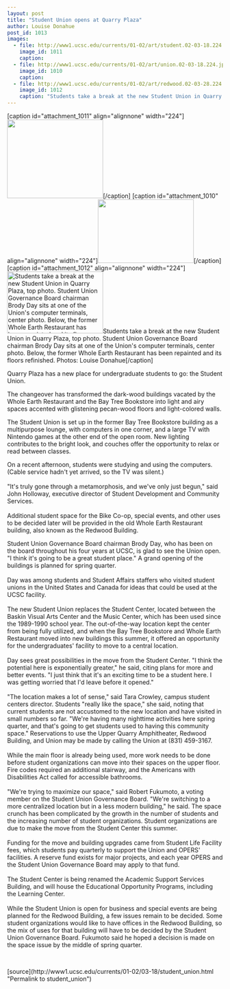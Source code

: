 ```yaml
---
layout: post
title: "Student Union opens at Quarry Plaza"
author: Louise Donahue
post_id: 1013
images:
  - file: http://www1.ucsc.edu/currents/01-02/art/student.02-03-18.224.jpg
    image_id: 1011
    caption: 
  - file: http://www1.ucsc.edu/currents/01-02/art/union.02-03-18.224.jpg
    image_id: 1010
    caption: 
  - file: http://www1.ucsc.edu/currents/01-02/art/redwood.02-03-28.224.jpg
    image_id: 1012
    caption: "Students take a break at the new Student Union in Quarry Plaza, top photo. Student Union Governance Board chairman Brody Day sits at one of the Union's computer terminals, center photo. Below, the former Whole Earth Restaurant has been repainted and its floors refinished. Photos: Louise Donahue"
---
```


[caption id="attachment_1011" align="alignnone" width="224"]<a href="http://localhost/mysite/wp-content/uploads/2002/03/student.02-03-18.224.jpg"><img class="size-full wp-image-1011" src="http://localhost/mysite/wp-content/uploads/2002/03/student.02-03-18.224.jpg" alt="" width="224" height="183" /></a>[/caption]
[caption id="attachment_1010" align="alignnone" width="224"]<a href="http://localhost/mysite/wp-content/uploads/2002/03/union.02-03-18.224.jpg"><img class="size-full wp-image-1010" src="http://localhost/mysite/wp-content/uploads/2002/03/union.02-03-18.224.jpg" alt="" width="224" height="148" /></a>[/caption]
[caption id="attachment_1012" align="alignnone" width="224"]<a href="http://localhost/mysite/wp-content/uploads/2002/03/redwood.02-03-28.224.jpg"><img class="size-full wp-image-1012" src="http://localhost/mysite/wp-content/uploads/2002/03/redwood.02-03-28.224.jpg" alt="Students take a break at the new Student Union in Quarry Plaza, top photo. Student Union Governance Board chairman Brody Day sits at one of the Union's computer terminals, center photo. Below, the former Whole Earth Restaurant has been repainted and its floors refinished. Photos: Louise Donahue" width="224" height="144" /></a>Students take a break at the new Student Union in Quarry Plaza, top photo. Student Union Governance Board chairman Brody Day sits at one of the Union's computer terminals, center photo. Below, the former Whole Earth Restaurant has been repainted and its floors refinished. Photos: Louise Donahue[/caption]
<p>
  Quarry Plaza has a new place for undergraduate students to go: the Student Union.
</p>
<p>
  The changeover has transformed the dark-wood buildings vacated by the Whole Earth Restaurant and the Bay Tree Bookstore into light and airy spaces accented with glistening pecan-wood floors and light-colored walls.
</p>The Student Union is set up in the former Bay Tree Bookstore building as a multipurpose lounge, with computers in one corner, and a large TV with Nintendo games at the other end of the open room. New lighting contributes to the bright look, and couches offer the opportunity to relax or read between classes.
<p>
  On a recent afternoon, students were studying and using the computers. (Cable service hadn't yet arrived, so the TV was silent.)<br>
  <br>
  "It's truly gone through a metamorphosis, and we've only just begun," said John Holloway, executive director of Student Development and Community Services.<br>
  <br>
  Additional student space for the Bike Co-op, special events, and other uses to be decided later will be provided in the old Whole Earth Restaurant building, also known as the Redwood Building.
</p>
<p>
  Student Union Governance Board chairman Brody Day, who has been on the board throughout his four years at UCSC, is glad to see the Union open. "I think it's going to be a great student place." A grand opening of the buildings is planned for spring quarter.<br>
  <br>
  Day was among students and Student Affairs staffers who visited student unions in the United States and Canada for ideas that could be used at the UCSC facility.<br>
  <br>
  The new Student Union replaces the Student Center, located between the Baskin Visual Arts Center and the Music Center, which has been used since the 1989-1990 school year. The out-of-the-way location kept the center from being fully utilized, and when the Bay Tree Bookstore and Whole Earth Restaurant moved into new buildings this summer, it offered an opportunity for the undergraduates' facility to move to a central location.<br>
  <br>
  Day sees great possibilities in the move from the Student Center. "I think the potential here is exponentially greater," he said, citing plans for more and better events. "I just think that it's an exciting time to be a student here. I was getting worried that I'd leave before it opened."<br>
  <br>
  "The location makes a lot of sense," said Tara Crowley, campus student centers director. Students "really like the space," she said, noting that current students are not accustomed to the new location and have visited in small numbers so far. "We're having many nighttime activities here spring quarter, and that's going to get students used to having this community space." Reservations to use the Upper Quarry Amphitheater, Redwood Building, and Union may be made by calling the Union at (831) 459-3167.<br>
  <br>
  While the main floor is already being used, more work needs to be done before student organizations can move into their spaces on the upper floor. Fire codes required an additional stairway, and the Americans with Disabilities Act called for accessible bathrooms.<br>
  <br>
  "We're trying to maximize our space," said Robert Fukumoto, a voting member on the Student Union Governance Board. "We're switching to a more centralized location but in a less modern building," he said. The space crunch has been complicated by the growth in the number of students and the increasing number of student organizations. Student organizations are due to make the move from the Student Center this summer.<br>
  <br>
  Funding for the move and building upgrades came from Student Life Facility fees, which students pay quarterly to support the Union and OPERS' facilities. A reserve fund exists for major projects, and each year OPERS and the Student Union Governance Board may apply to that fund.<b><br>
  <br></b>The Student Center is being renamed the Academic Support Services Building, and will house the Educational Opportunity Programs, including the Learning Center.<br>
  <br>
  While the Student Union is open for business and special events are being planned for the Redwood Building, a few issues remain to be decided. Some student organizations would like to have offices in the Redwood Building, so the mix of uses for that building will have to be decided by the Student Union Governance Board. Fukumoto said he hoped a decision is made on the space issue by the middle of spring quarter.
</p>
<p>
  <br>

</p>
<p>

</p>
[source](http://www1.ucsc.edu/currents/01-02/03-18/student_union.html "Permalink to student_union")
